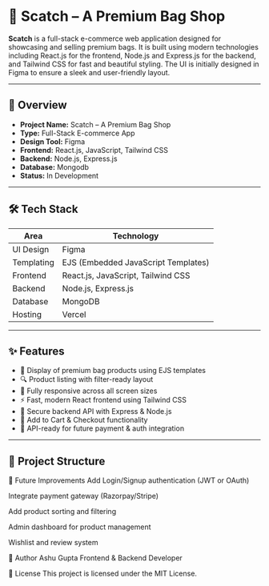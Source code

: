 # 👜 Scatch – A Premium Bag Shop

**Scatch** is a full-stack e-commerce web application designed for showcasing and selling premium bags. It is built using modern technologies including React.js for the frontend, Node.js and Express.js for the backend, and Tailwind CSS for fast and beautiful styling. The UI is initially designed in Figma to ensure a sleek and user-friendly layout.

---

## 📌 Overview

- **Project Name:** Scatch – A Premium Bag Shop  
- **Type:** Full-Stack E-commerce App  
- **Design Tool:** Figma  
- **Frontend:** React.js, JavaScript, Tailwind CSS  
- **Backend:** Node.js, Express.js  
- **Database:** Mongodb  
- **Status:** In Development

---

## 🛠 Tech Stack

| Area       | Technology              |
|------------|--------------------------|
| UI Design  | Figma                   |
| Templating | EJS (Embedded JavaScript Templates) |
| Frontend   | React.js, JavaScript, Tailwind CSS |
| Backend    | Node.js, Express.js     |
| Database   |  MongoDB  |
| Hosting    | Vercel |

---

## ✨ Features

- 👜 Display of premium bag products using EJS templates
- 🔍 Product listing with filter-ready layout
- 📱 Fully responsive across all screen sizes
- ⚡ Fast, modern React frontend using Tailwind CSS
- 🔐 Secure backend API with Express & Node.js
- 🛒 Add to Cart & Checkout functionality
- 🔌 API-ready for future payment & auth integration

---

## 📁 Project Structure

🔮 Future Improvements
Add Login/Signup authentication (JWT or OAuth)

Integrate payment gateway (Razorpay/Stripe)

Add product sorting and filtering

Admin dashboard for product management

Wishlist and review system

👤 Author
Ashu Gupta
Frontend & Backend Developer

📄 License
This project is licensed under the MIT License.
